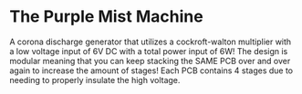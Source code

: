 # The Purple Mist Machine
A corona discharge generator that utilizes a cockroft-walton multiplier with a low voltage input of 6V DC with a total power input of 6W! The design is modular meaning that you can keep stacking the SAME PCB over and over again to increase the amount of stages! Each PCB contains 4 stages due to needing to properly insulate the high voltage.
